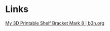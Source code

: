 # Links

[My 3D Printable Shelf Bracket Mark 8 | b3n.org](https://b3n.org/my-3d-printable-shelf-bracket-mark-8/?ck_subscriber_id=766167804)
